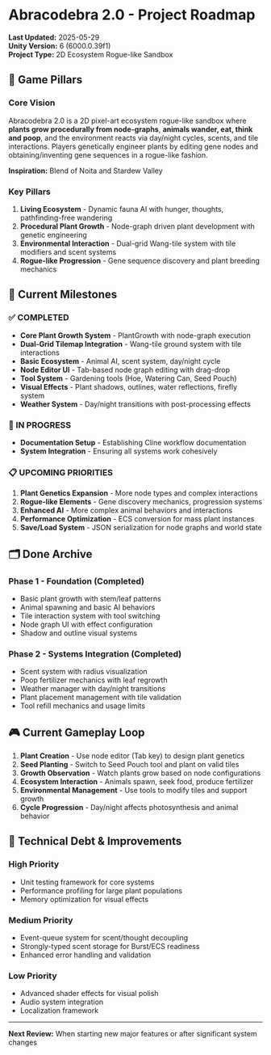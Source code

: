 # Abracodebra 2.0 - Project Roadmap

**Last Updated:** 2025-05-29  
**Unity Version:** 6 (6000.0.39f1)  
**Project Type:** 2D Ecosystem Rogue-like Sandbox

## 🎯 Game Pillars

### Core Vision
Abracodebra 2.0 is a 2D pixel-art ecosystem rogue-like sandbox where **plants grow procedurally from node-graphs**, **animals wander, eat, think and poop**, and the environment reacts via day/night cycles, scents, and tile interactions. Players genetically engineer plants by editing gene nodes and obtaining/inventing gene sequences in a rogue-like fashion.

**Inspiration:** Blend of Noita and Stardew Valley

### Key Pillars
1. **Living Ecosystem** - Dynamic fauna AI with hunger, thoughts, pathfinding-free wandering
2. **Procedural Plant Growth** - Node-graph driven plant development with genetic engineering
3. **Environmental Interaction** - Dual-grid Wang-tile system with tile modifiers and scent systems
4. **Rogue-like Progression** - Gene sequence discovery and plant breeding mechanics

## 🚀 Current Milestones

### ✅ COMPLETED
- **Core Plant Growth System** - PlantGrowth with node-graph execution
- **Dual-Grid Tilemap Integration** - Wang-tile ground system with tile interactions
- **Basic Ecosystem** - Animal AI, scent system, day/night cycle
- **Node Editor UI** - Tab-based node graph editing with drag-drop
- **Tool System** - Gardening tools (Hoe, Watering Can, Seed Pouch)
- **Visual Effects** - Plant shadows, outlines, water reflections, firefly system
- **Weather System** - Day/night transitions with post-processing effects

### 🔄 IN PROGRESS
- **Documentation Setup** - Establishing Cline workflow documentation
- **System Integration** - Ensuring all systems work cohesively

### 📋 UPCOMING PRIORITIES
1. **Plant Genetics Expansion** - More node types and complex interactions
2. **Rogue-like Elements** - Gene discovery mechanics, progression systems
3. **Enhanced AI** - More complex animal behaviors and interactions
4. **Performance Optimization** - ECS conversion for mass plant instances
5. **Save/Load System** - JSON serialization for node graphs and world state

## 🗂️ Done Archive

### Phase 1 - Foundation (Completed)
- Basic plant growth with stem/leaf patterns
- Animal spawning and basic AI behaviors
- Tile interaction system with tool switching
- Node graph UI with effect configuration
- Shadow and outline visual systems

### Phase 2 - Systems Integration (Completed)
- Scent system with radius visualization
- Poop fertilizer mechanics with leaf regrowth
- Weather manager with day/night transitions
- Plant placement management with tile validation
- Tool refill mechanics and usage limits

## 🎮 Current Gameplay Loop

1. **Plant Creation** - Use node editor (Tab key) to design plant genetics
2. **Seed Planting** - Switch to Seed Pouch tool and plant on valid tiles
3. **Growth Observation** - Watch plants grow based on node configurations
4. **Ecosystem Interaction** - Animals spawn, seek food, produce fertilizer
5. **Environmental Management** - Use tools to modify tiles and support growth
6. **Cycle Progression** - Day/night affects photosynthesis and animal behavior

## 🔧 Technical Debt & Improvements

### High Priority
- Unit testing framework for core systems
- Performance profiling for large plant populations
- Memory optimization for visual effects

### Medium Priority
- Event-queue system for scent/thought decoupling
- Strongly-typed scent storage for Burst/ECS readiness
- Enhanced error handling and validation

### Low Priority
- Advanced shader effects for visual polish
- Audio system integration
- Localization framework

---

**Next Review:** When starting new major features or after significant system changes
